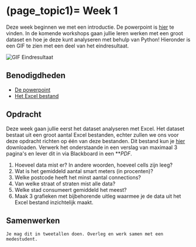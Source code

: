 (page_topic1)=
Week 1
=======================

Deze week beginnen we met een introductie. De powerpoint is [hier](../../files/stuurinformatie_workshop_1_introductie.pptx) te vinden. In de komende workshops gaan jullie leren werken met een groot dataset en hoe je deze kunt analyseren met behulp van Python! Hieronder is een GIF te zien met een deel van het eindresultaat.

![GIF Eindresultaat](../../files/map_selfprod.gif)

## Benodigdheden
- [De powerpoint](../../files/stuurinformatie_workshop_1_introductie.pptx)
- [Het Excel bestand](../../files/intro_file_stuurinfo_week_1.xlsx)

## Opdracht

Deze week gaan jullie eerst het dataset analyseren met Excel. Het dataset bestaat uit een groot aantal Excel bestanden, echter zullen we ons voor deze opdracht richten op één van deze bestanden. Dit bestand kun je [hier](../../files/intro_file_stuurinfo_week_1.xlsx) downloaden. Verwerk het onderstaande in een verslag van maximaal 3 pagina's en lever dit in via Blackboard in een ***PDF*.
1. Hoeveel data mist er? In andere woorden, hoeveel cells zijn leeg?
2. Wat is het gemiddeld aantal smart meters (in procenten)?
3. Welke postcode heeft het minst aantal connections?
4. Van welke straat of straten mist alle data?
5. Welke stad consumeert gemiddeld het meest?
6. Maak 3 grafieken met bijbehorende uitleg waarmee je de data uit het Excel bestand inzichtelijk maakt.

## Samenwerken

```{tip}
Je mag dit in tweetallen doen. Overleg en werk samen met een medestudent.
```
